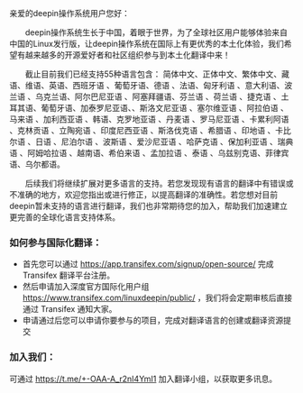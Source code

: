 亲爱的deepin操作系统用户您好：

&emsp;&emsp;deepin操作系统生长于中国，着眼于世界，为了全球社区用户能够体验来自中国的Linux发行版，让deepin操作系统在国际上有更优秀的本土化体验，我们希望有越来越多的开源爱好者和社区组织参与到本土化翻译中来！​

&emsp;&emsp;截止目前我们已经支持55种语言包含： 简体中文、正体中文、繁体中文、藏语、维语、英语、西班牙语 、葡萄牙语、德语 、法语、匈牙利语 、意大利语、波兰语 、乌克兰语、阿尔巴尼亚语 、阿塞拜疆语、芬兰语 、荷兰语 、捷克语 、土耳其语、葡萄牙语、加泰罗尼亚语、、斯洛文尼亚语 、塞尔维亚语 、阿拉伯语 、马来语 、加利西亚语 、韩语、克罗地亚语 、丹麦语 、罗马尼亚语 、卡累利阿语 、克林贡语 、立陶宛语 、印度尼西亚语 、斯洛伐克语 、希腊语 、印地语 、卡比尔语 、日语 、尼泊尔语 、波斯语 、爱沙尼亚语 、哈萨克语 、保加利亚语 、瑞典语 、阿姆哈拉语 、越南语、希伯来语 、孟加拉语 、泰语 、乌兹别克语、菲律宾语、乌尔都语。​

&emsp;&emsp;后续我们将继续扩展对更多语言的支持。若您发现现有语言的翻译中有错误或不准确的地方，欢迎您指出或进行修正，以提高翻译的准确性。若您想对目前deepin暂未支持的语言进行翻译，我们也非常期待您的加入，帮助我们加速建立更完善的全球化语言支持体系。​
​
### 如何参与国际化翻译：

- 首先您可以通过 <https://app.transifex.com/signup/open-source/> 完成 Transifex 翻译平台注册。​
- 然后申请加入深度官方国际化用户组 <https://www.transifex.com/linuxdeepin/public/> ，我们将会定期审核后直接通过 Transifex 通知大家。​
- 申请通过后您可以申请你要参与的项目，完成对翻译语言的创建或翻译资源提交​
​
### 加入我们：​

可通过 <https://t.me/+-OAA-A_r2nI4YmI1> 加入翻译小组，以获取更多讯息。
